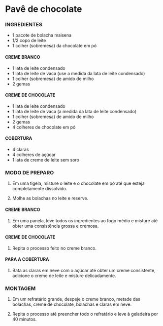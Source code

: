 # Pavê de chocolate

### INGREDIENTES
- 1 pacote de bolacha maisena
- 1/2 copo de leite
- 1 colher (sobremesa) da chocolate em pó
#### CREME BRANCO
- 1 lata de leite condensado
- 1 lata de leite de vaca (use a medida da lata de leite condensado)
- 1 colher (sobremesa) de amido de milho
- 2 gemas
#### CREME DE CHOCOLATE
- 1 lata de leite condensado
- 1 lata de leite de vaca (a medida da lata de leite condensado)
- 1 colher (sobremesa) de amido de milho
- 2 gemas
- 4 colheres de chocolate em pó
#### COBERTURA
- 4 claras
- 4 colheres de açúcar
- 1 lata de creme de leite sem soro

### MODO DE PREPARO
1. Em uma tigela, misture o leite e o chocolate em pó até que esteja completamente dissolvido.

2. Molhe as bolachas no leite e reserve.

#### CREME BRANCO
1. Em uma panela, leve todos os ingredientes ao fogo médio e misture até obter uma consistência grossa e cremosa.

#### CREME DE CHOCOLATE
1. Repita o processo feito no creme branco.

#### PARA A COBERTURA
1. Bata as claras em neve com o açúcar até obter um creme consistente, adicione o creme de leite e misture delicadamente.

### MONTAGEM
1. Em um refratário grande, despeje o creme branco, metade das bolachas, creme de chocolate, bolachas e claras em neve.

2. Repita o processo até preencher todo o refratário e leve à geladeira por 40 minutos.